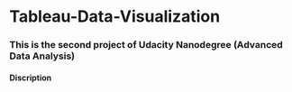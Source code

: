 # Tableau-Data-Visualization

### This is the second project of Udacity Nanodegree (Advanced Data Analysis)
#### Discription
